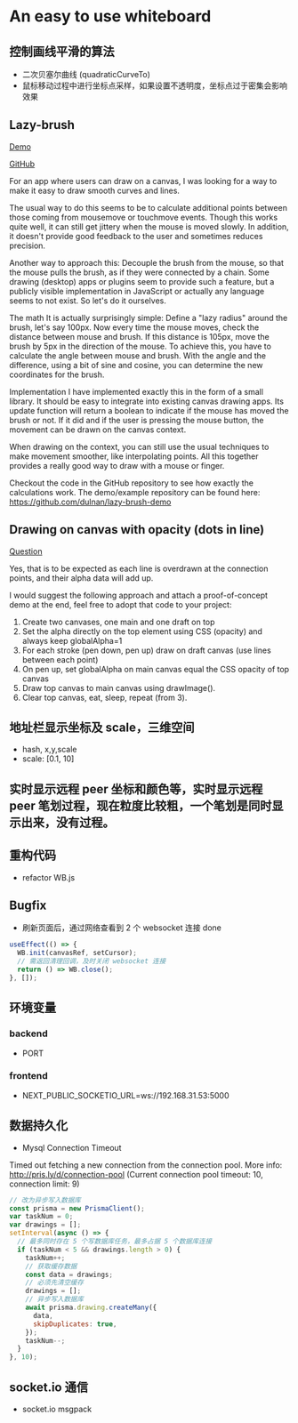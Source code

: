 # An easy to use whiteboard

## 控制画线平滑的算法

* 二次贝塞尔曲线 (quadraticCurveTo)
* 鼠标移动过程中进行坐标点采样，如果设置不透明度，坐标点过于密集会影响效果

## Lazy-brush

[Demo](https://lazybrush.dulnan.net/)

[GitHub](https://github.com/dulnan/lazy-brush)

For an app where users can draw on a canvas, I was looking for a way to make it easy to draw smooth curves and lines.

The usual way to do this seems to be to calculate additional points between those coming from mousemove or touchmove events. Though this works quite well, it can still get jittery when the mouse is moved slowly. In addition, it doesn't provide good feedback to the user and sometimes reduces precision.

Another way to approach this: Decouple the brush from the mouse, so that the mouse pulls the brush, as if they were connected by a chain. Some drawing (desktop) apps or plugins seem to provide such a feature, but a publicly visible implementation in JavaScript or actually any language seems to not exist. So let's do it ourselves.

The math
It is actually surprisingly simple: Define a "lazy radius" around the brush, let's say 100px. Now every time the mouse moves, check the distance between mouse and brush. If this distance is 105px, move the brush by 5px in the direction of the mouse. To achieve this, you have to calculate the angle between mouse and brush. With the angle and the difference, using a bit of sine and cosine, you can determine the new coordinates for the brush.

Implementation
I have implemented exactly this in the form of a small library. It should be easy to integrate into existing canvas drawing apps. Its update function will return a boolean to indicate if the mouse has moved the brush or not. If it did and if the user is pressing the mouse button, the movement can be drawn on the canvas context.

When drawing on the context, you can still use the usual techniques to make movement smoother, like interpolating points. All this together provides a really good way to draw with a mouse or finger.

Checkout the code in the GitHub repository to see how exactly the calculations work. The demo/example repository can be found here: https://github.com/dulnan/lazy-brush-demo

## Drawing on canvas with opacity (dots in line)

[Question](https://stackoverflow.com/questions/29072686/drawing-on-canvas-with-opacity-dots-in-line-javascript)

Yes, that is to be expected as each line is overdrawn at the connection points, and their alpha data will add up.

I would suggest the following approach and attach a proof-of-concept demo at the end, feel free to adopt that code to your project:

1. Create two canvases, one main and one draft on top
2. Set the alpha directly on the top element using CSS (opacity) and always keep globalAlpha=1
3. For each stroke (pen down, pen up) draw on draft canvas (use lines between each point)
4. On pen up, set globalAlpha on main canvas equal the CSS opacity of top canvas
5. Draw top canvas to main canvas using drawImage().
6. Clear top canvas, eat, sleep, repeat (from 3).

## 地址栏显示坐标及 scale，三维空间

* hash, x,y,scale
* scale: [0.1, 10]

## 实时显示远程 peer 坐标和颜色等，实时显示远程 peer 笔划过程，现在粒度比较粗，一个笔划是同时显示出来，没有过程。

## 重构代码

* refactor WB.js

## Bugfix

* 刷新页面后，通过网络查看到 2 个 websocket 连接 done

```js
useEffect(() => {
  WB.init(canvasRef, setCursor);
  // 需返回清理回调，及时关闭 websocket 连接
  return () => WB.close();
}, []);
```

## 环境变量

### backend

* PORT

### frontend

* NEXT_PUBLIC_SOCKETIO_URL=ws://192.168.31.53:5000

## 数据持久化

* Mysql Connection Timeout

Timed out fetching a new connection from the connection pool. More info: http://pris.ly/d/connection-pool (Current connection pool timeout: 10, connection limit: 9)

```js
// 改为异步写入数据库
const prisma = new PrismaClient();
var taskNum = 0;
var drawings = [];
setInterval(async () => {
  // 最多同时存在 5 个写数据库任务，最多占据 5 个数据库连接
  if (taskNum < 5 && drawings.length > 0) {
    taskNum++;
    // 获取缓存数据
    const data = drawings;
    // 必须先清空缓存
    drawings = [];
    // 异步写入数据库
    await prisma.drawing.createMany({
      data,
      skipDuplicates: true,
    });
    taskNum--;
  }
}, 10);
```

## socket.io 通信

* socket.io msgpack